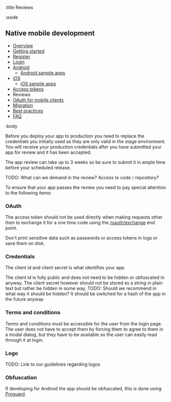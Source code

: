 :title Reviews

:aside

## Native mobile development

- [Overview](/mobile/overview/)
- [Getting started](/mobile/mobile-development/)
- [Register](/mobile/register/)
- [Login](/mobile/login/)
- [Android](/sdks/android/)
    - [Android sample apps](/sdks/android/sample-apps/)
- [iOS](/sdks/ios/)
    - [iOS sample apps](/sdks/ios/sample-apps/)
- [Access tokens](/mobile/access-tokens/)
- Reviews
- [OAuth for mobile clients](/mobile/oauth-authentication-on-mobile-devices/)
- [Migration](/mobile/migration/)
- [Best practices](/mobile/best-practices/)
- [FAQ](/mobile/faq/)

:body

Before you deploy your app to production you need to replace the credentials you initially used as they are only valid in the stage environment. You will receive your production credentials after you have submitted your app for review and it has been accepted.

The app review can take up to 3 weeks so be sure to submit it in ample time before your scheduled release.

TODO: What can we demand in the review? Access to code / repository?

To ensure that your app passes the review you need to pay special attention to the following items:

### OAuth

The access token should not be used directly when making requests other then to exchange it for a one time code using the [/oauth/exchange](http://localhost:3002/endpoints/POST/oauth/exchange/) end point.

Don't print sensitive data such as passwords or access tokens in logs or save them on disk.

### Credentials

The client id and client secret is what identifies your app.

The client id is fully public and does not need to be hidden or obfuscated in anyway. The client secret however should not be stored as a string in plain text but rather be hidden in some way. TODO: Should we recommend in what way it should be hidden? It should be switched for a hash of the app in the future anyway

### Terms and conditions

Terms and conditions must be accessible for the user from the login page. The user does not have to accept them by forcing them to agree to them in a modal dialog, but they have to be available so the user can easily read through it at login.

### Logo

TODO: Link to our guidelines regarding logos

### Obfuscation

If developing for Android the app should be obfuscated, this is done using [Proguard](http://developer.android.com/tools/help/proguard.html).
